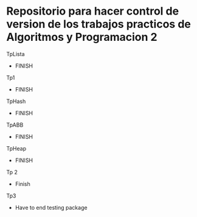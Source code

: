 # Repositorio para hacer control de version de los trabajos practicos de Algoritmos y Programacion 2

TpLista
- FINISH

Tp1
- FINISH

TpHash
- FINISH



TpABB
- FINISH

TpHeap

- FINISH

Tp 2
- Finish

Tp3
- Have to end testing package
